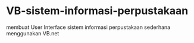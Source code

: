 # VB-sistem-informasi-perpustakaan
membuat User Interface sistem informasi perpustakaan sederhana menggunakan VB.net
